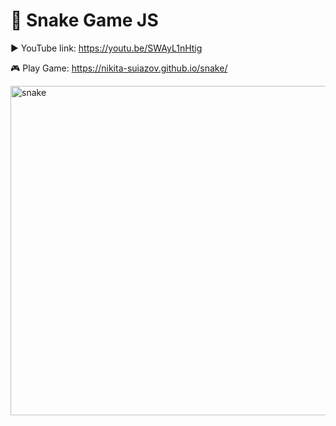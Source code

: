 # 🐍 Snake Game JS

▶️ YouTube link: https://youtu.be/SWAyL1nHtig

🎮 Play Game: https://nikita-suiazov.github.io/snake/

<img width="527" alt="snake" src="[https://github.com/user-attachments/assets/77b13db2-aeab-47e1-b7c9-176e137e8cc5](https://github.com/IndiasFernandes/snake/blob/main/snake_img.png)">

